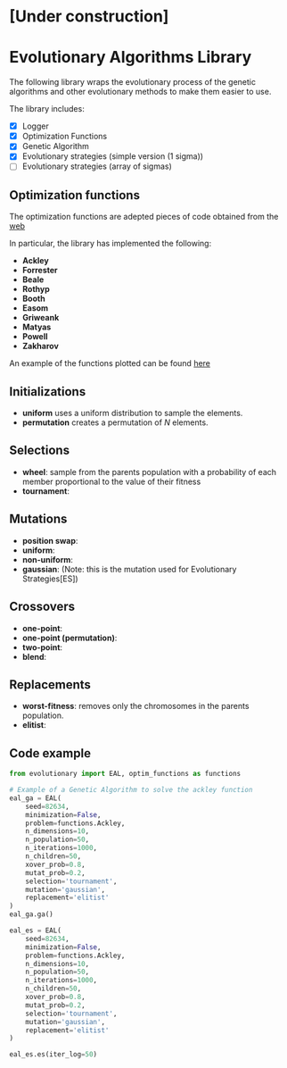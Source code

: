 # [Under construction]

# Evolutionary Algorithms Library

The following library wraps the evolutionary process of the genetic algorithms and other evolutionary methods to make them easier to use. 

The library includes:
- [x] Logger
- [x] Optimization Functions
- [x] Genetic Algorithm
- [x] Evolutionary strategies (simple version (1 sigma))
- [ ] Evolutionary strategies (array of sigmas)

## Optimization functions
The optimization functions are adepted pieces of code obtained from the [web](https://www.sfu.ca/~ssurjano/)

In particular, the library has implemented the following:
- **Ackley**
- **Forrester**
- **Beale**
- **Rothyp**
- **Booth**
- **Easom**
- **Griweank**
- **Matyas**
- **Powell**
- **Zakharov**

An example of the functions plotted can be found [here](Notebooks/simulated_annealing_ackley.ipynb)

## Initializations
- **uniform** uses a uniform distribution to sample the elements.
- **permutation** creates a permutation of *N* elements.

## Selections
- **wheel**: sample from the parents population with a probability of each member proportional to the value of their fitness
- **tournament**:

## Mutations

- **position swap**:
- **uniform**:
- **non-uniform**:
- **gaussian**: (Note: this is the mutation used for Evolutionary Strategies[ES])

## Crossovers
- **one-point**:
- **one-point (permutation)**:
- **two-point**:
- **blend**:

## Replacements
- **worst-fitness**: removes only the chromosomes in the parents population.
- **elitist**:

## Code example

```python
from evolutionary import EAL, optim_functions as functions

# Example of a Genetic Algorithm to solve the ackley function
eal_ga = EAL(
    seed=82634,
    minimization=False,
    problem=functions.Ackley,
    n_dimensions=10,
    n_population=50,
    n_iterations=1000,
    n_children=50,
    xover_prob=0.8,
    mutat_prob=0.2,
    selection='tournament',
    mutation='gaussian',
    replacement='elitist'
)
eal_ga.ga()

eal_es = EAL(
    seed=82634,
    minimization=False,
    problem=functions.Ackley,
    n_dimensions=10,
    n_population=50,
    n_iterations=1000,
    n_children=50,
    xover_prob=0.8,
    mutat_prob=0.2,
    selection='tournament',
    mutation='gaussian',
    replacement='elitist'
)

eal_es.es(iter_log=50)
```